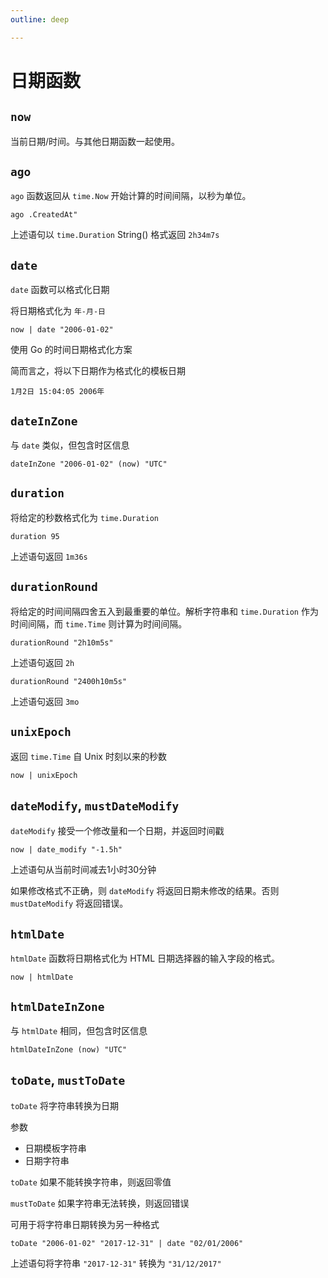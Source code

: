 ```yaml
---
outline: deep

---
```


# 日期函数

## `now`

当前日期/时间。与其他日期函数一起使用。

## `ago`

`ago` 函数返回从 `time.Now` 开始计算的时间间隔，以秒为单位。

```
ago .CreatedAt"
```

上述语句以 `time.Duration` String() 格式返回 `2h34m7s`

## `date`

`date` 函数可以格式化日期

将日期格式化为 `年-月-日`

```
now | date "2006-01-02"
```

使用 Go 的时间日期格式化方案

简而言之，将以下日期作为格式化的模板日期

```
1月2日 15:04:05 2006年
```

## `dateInZone`

与 `date` 类似，但包含时区信息

```
dateInZone "2006-01-02" (now) "UTC"
```

## `duration`

将给定的秒数格式化为 `time.Duration`

```
duration 95
```

上述语句返回 `1m36s`

## `durationRound`

将给定的时间间隔四舍五入到最重要的单位。解析字符串和 `time.Duration` 作为时间间隔，而 `time.Time` 则计算为时间间隔。

```
durationRound "2h10m5s"
```

上述语句返回 `2h`

```
durationRound "2400h10m5s"
```

上述语句返回 `3mo`

## `unixEpoch`

返回 `time.Time` 自 Unix 时刻以来的秒数

```
now | unixEpoch
```

## `dateModify`, `mustDateModify`

`dateModify` 接受一个修改量和一个日期，并返回时间戳

```
now | date_modify "-1.5h"
```

上述语句从当前时间减去1小时30分钟

如果修改格式不正确，则 `dateModify` 将返回日期未修改的结果。否则 `mustDateModify` 将返回错误。

## `htmlDate`

`htmlDate` 函数将日期格式化为 HTML 日期选择器的输入字段的格式。

```
now | htmlDate
```

## `htmlDateInZone`

与 `htmlDate` 相同，但包含时区信息

```
htmlDateInZone (now) "UTC"
```

## `toDate`, `mustToDate`

`toDate` 将字符串转换为日期

参数

* 日期模板字符串
* 日期字符串

`toDate` 如果不能转换字符串，则返回零值

`mustToDate` 如果字符串无法转换，则返回错误

可用于将字符串日期转换为另一种格式

```
toDate "2006-01-02" "2017-12-31" | date "02/01/2006"
```

上述语句将字符串 `"2017-12-31"` 转换为 `"31/12/2017"`
